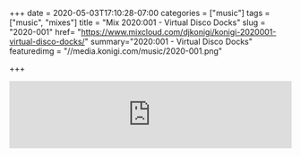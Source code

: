 +++
date = 2020-05-03T17:10:28-07:00
categories = ["music"]
tags = ["music", "mixes"]
title = "Mix 2020:001 - Virtual Disco Docks"
slug = "2020-001"
href= "https://www.mixcloud.com/djkonigi/konigi-2020001-virtual-disco-docks/"
summary="2020:001 - Virtual Disco Docks"
featuredimg = "//media.konigi.com/music/2020-001.png"

+++

<div class="mix"><div class="embed" >
<iframe width="100%" height="120" src="https://www.mixcloud.com/widget/iframe/?hide_cover=1&light=1&feed=%2Fdjkonigi%2Fkonigi-2020001-virtual-disco-docks%2F" frameborder="0" ></iframe>
</div></div>
